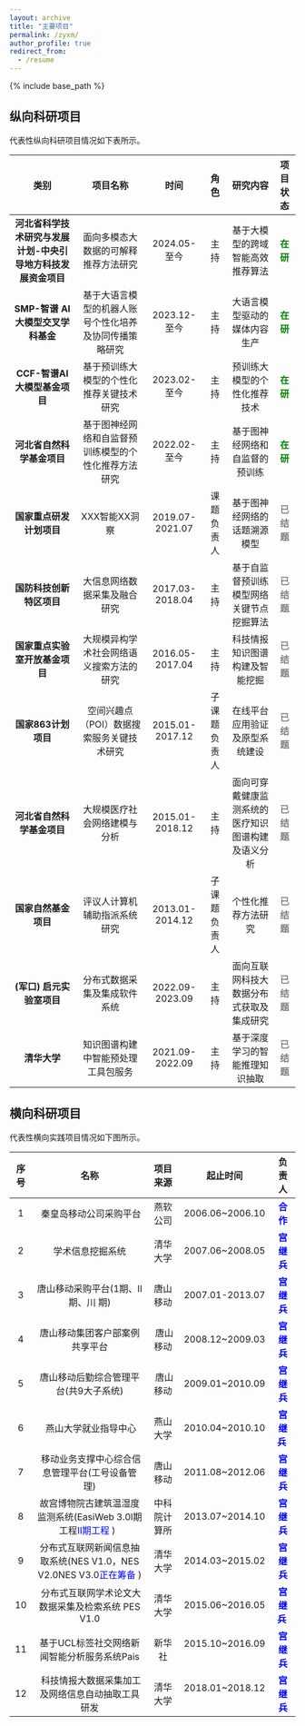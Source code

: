 ```yaml
---
layout: archive
title: "主要项目"
permalink: /zyxm/
author_profile: true
redirect_from:
  - /resume
---
```

{% include base_path %}
## 纵向科研项目

代表性纵向科研项目情况如下表所示。

| **类别** | **项目名称** | **时间** | **角色** | **研究内容** | **项目状态** |
|:---:|:------:|:----:|:----:|:-----:|:----:|
| **河北省科学技术研究与发展计划-中央引导地方科技发展资金项目** | 面向多模态大数据的可解释推荐方法研究 | 2024.05-至今 | 主持 | 基于大模型的跨域智能高效推荐算法 | <span style="color: green; font-weight: bold;">在研</span> |
| **SMP-智谱 AI 大模型交叉学科基金** | 基于大语言模型的机器人账号个性化培养及协同传播策略研究 | 2023.12-至今 | 主持 | 大语言模型驱动的媒体内容生产 | <span style="color: green; font-weight: bold;">在研</span> |
| **CCF-智谱AI大模型基金项目** | 基于预训练大模型的个性化推荐关键技术研究 | 2023.02-至今 | 主持 | 预训练大模型的个性化推荐技术 | <span style="color: green; font-weight: bold;">在研</span> |
| **河北省自然科学基金项目** | 基于图神经网络和自监督预训练模型的个性化推荐方法研究 | 2022.02-至今 | 主持 | 基于图神经网络和自监督的预训练 | <span style="color: green; font-weight: bold;">在研</span> |
| **国家重点研发计划项目** | XXX智能XX洞察 | 2019.07-2021.07 | 课题负责人 | 基于图神经网络的话题溯源模型 | <span style="color: gray; font-weight: bold;">已结题</span> |
| **国防科技创新特区项目** | 大信息网络数据采集及融合研究 | 2017.03-2018.04 | 主持 | 基于自监督预训练模型网络关键节点挖掘算法 | <span style="color: gray; font-weight: bold;">已结题</span> |
| **国家重点实验室开放基金项目** | 大规模异构学术社会网络语义搜索方法的研究 | 2016.05-2017.04 | 主持 | 科技情报知识图谱构建及智能挖掘 | <span style="color: gray; font-weight: bold;">已结题</span> |
| **国家863计划项目** | 空间兴趣点（POI）数据搜索服务关键技术研究 | 2015.01-2017.12 | 子课题负责人 | 在线平台应用验证及原型系统建设 | <span style="color: gray; font-weight: bold;">已结题</span> |
| **河北省自然科学基金项目** | 大规模医疗社会网络建模与分析 | 2015.01-2018.12 | 主持 | 面向可穿戴健康监测系统的医疗知识图谱构建及语义分析 | <span style="color: gray; font-weight: bold;">已结题</span> |
| **国家自然基金项目** | 评议人计算机辅助指派系统研究 | 2013.01-2014.12 | 子课题负责人 | 个性化推荐方法研究 | <span style="color: gray; font-weight: bold;">已结题</span> |
| **(军口) 启元实验室项目** | 分布式数据采集及集成软件系统 | 2022.09-2023.09 | 主持 | 面向互联网科技大数据分布式获取及集成研究 | <span style="color: gray; font-weight: bold;">已结题</span> |
| **清华大学** | 知识图谱构建中智能预处理工具包服务 | 2021.09-2022.09 | 主持 | 基于深度学习的智能推理知识抽取 | <span style="color: gray; font-weight: bold;">已结题</span> |

## 横向科研项目

代表性横向实践项目情况如下图所示。


| **序号** | **名称** | **项目来源** | **起止时间** | **负责人** | 
|:------:|:------:|:----:|:----:|:-----:|
| 1|  秦皇岛移动公司采购平台 | 燕软公司| 2006.06~2006.10 | <span style="color: blue; font-weight: bold;">合作</span> |
| 2| 学术信息挖掘系统| 清华大学 | 2007.06~2008.05| <span style="color: blue; font-weight: bold;">宫继兵</span> |
| 3|唐山移动采购平台(1期、Ⅱ期、川 期) | 唐山移动 | 2007.01-2013.07 | <span style="color: blue; font-weight: bold;">宫继兵</span> |
| 4| 唐山移动集团客户部案例共享平台 |  唐山移动|2008.12~2009.03 | <span style="color: blue; font-weight: bold;">宫继兵</span> |
| 5| 唐山移动后勤综合管理平台(共9大子系统)|  唐山移动| 2009.01~2010.09| <span style="color: blue; font-weight: bold;">宫继兵</span> |
| 6|  燕山大学就业指导中心| 燕山大学 |2010.04~2010.10 | <span style="color: blue; font-weight: bold;">宫继兵</span> |
| 7|  移动业务支撑中心综合信息管理平台(工号设备管理)| 唐山移动|2011.08~2012.06 | <span style="color: blue; font-weight: bold;">宫继兵</span> |
| 8|故宫博物院古建筑温湿度监测系统(EasiWeb 3.0l期工程<span style="color: blue;">II期工程</span> )  | 中科院计算所| 2013.07~2014.10 | <span style="color: blue; font-weight: bold;">宫继兵</span> |
| 9| 分布式互联网新闻信息抽取系统(NES V1.0，NES V2.0NES V3.0<span style="color: blue; ">正在筹备</span> )| 清华大学 | 2014.03~2015.02 | <span style="color: blue; font-weight: bold;">宫继兵</span> |
| 10|  分布式互联网学术论文大数据采集及检索系统 PES V1.0| 清华大学 |2015.06~2016.05 | <span style="color: blue; font-weight: bold;">宫继兵</span> |
| 11|基于UCL标签社交网络新闻智能分析服务系统Pais | 新华社 |2015.10~2016.09  | <span style="color: blue; font-weight: bold;">宫继兵</span> |
| 12|  科技情报大数据采集加工及网络信息自动抽取工具研发| 清华大学 |2018.01~2018.12  | <span style="color: blue; font-weight: bold;">宫继兵</span> |
